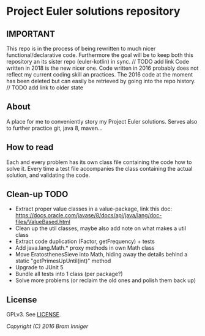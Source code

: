 # Project Euler solutions repository

## IMPORTANT

This repo is in the process of being rewritten to much nicer functional/declarative code.
Furthermore the goal will be to keep both this repository an its sister repo (euler-kotlin) in sync. // TODO add link
Code written in 2018 is the new nicer one. Code written in 2016 probably does not reflect my current coding skill an practices.
The 2016 code at the moment has been deleted but can easily be retrieved by going into the repo history. // TODO add link to older state

## About

A place for me to conveniently story my Project Euler solutions.
Serves also to further practice git, java 8, maven...

## How to read

Each and every problem has its own class file containing the code how to solve it.
Every time a test file accompanies the class containing the actual solution, and validating the code.

## Clean-up TODO
* Extract proper value classes in a value-package, link this doc: https://docs.oracle.com/javase/8/docs/api/java/lang/doc-files/ValueBased.html
* Clean up the util classes, maybe also add note on what makes a util class
* Extract code duplication (Factor, getFrequency) + tests
* Add java.lang.Math.* proxy methods in own Math class
* Move EratosthenesSieve into Math, hiding away the details behind a static "getPrimesUpUntil(int)" method
* Upgrade to JUnit 5
* Bundle all tests into 1 class (per package?)
* Solve more problems (or reclaim the old ones and polish them back up)

## License

GPLv3. See [LICENSE](LICENSE).

_Copyright (C) 2016 Bram Inniger_
